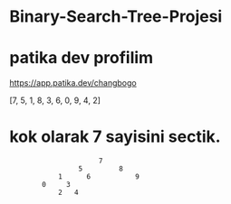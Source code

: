 # Binary-Search-Tree-Projesi
# patika dev profilim
https://app.patika.dev/changbogo


[7, 5, 1, 8, 3, 6, 0, 9, 4, 2] 
# kok olarak 7 sayisini sectik.

                          7
                     5         8
                1      6           9
            0     3
                2   4
